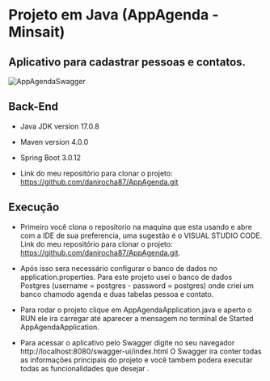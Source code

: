 <h1>Projeto em Java (AppAgenda - Minsait)</h1>

  <h2> Aplicativo para cadastrar pessoas e contatos.</h2> 

![AppAgendaSwagger](https://github.com/danirocha87/AppAgenda/assets/66449092/326ac0f7-34d7-4e4a-87c2-5a25b35c1b09)


## Back-End

+ Java JDK version 17.0.8
+ Maven version 4.0.0
+ Spring Boot 3.0.12

 + Link do meu repositório para clonar o projeto: https://github.com/danirocha87/AppAgenda.git

 ## Execução

* Primeiro você clona o repositorio na maquina que esta usando e abre com a IDE de sua preferencia, uma sugestão é o VISUAL STUDIO CODE.
Link do meu repositório para clonar o projeto: https://github.com/danirocha87/AppAgenda.git.

* Após isso sera necessário configurar o banco de dados no application.properties.
Para este projeto usei o banco de dados Postgres (username = postgres - password = postgres) onde criei um banco chamodo agenda e duas tabelas pessoa e contato.

* Para rodar o projeto clique em AppAgendaApplication.java e aperto o RUN ele ira carregar até aparecer a mensagem no terminal de Started AppAgendaApplication.

* Para acessar o aplicativo pelo Swagger digite no seu navegador http://localhost:8080/swagger-ui/index.html
 O Swagger ira conter todas as informações principais do projeto e você tambem podera executar todas as funcionalidades que desejar .


